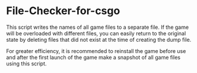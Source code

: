 # File-Checker-for-csgo
This script writes the names of all game files to a separate file. If the game will be overloaded with different files, you can easily return to the original state by deleting files that did not exist at the time of creating the dump file.

For greater efficiency, it is recommended to reinstall the game before use and after the first launch of the game make a snapshot of all game files using this script.
